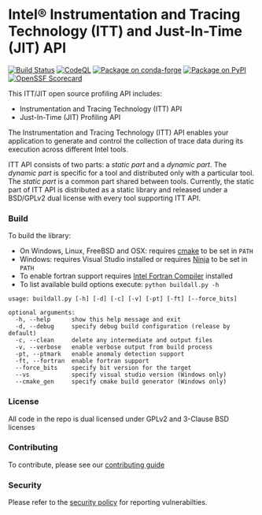 Intel® Instrumentation and Tracing Technology (ITT) and Just-In-Time (JIT) API
==================================================================================

[![Build Status](https://github.com/intel/ittapi/actions/workflows/main.yml/badge.svg?branch=master&event=push)](https://github.com/intel/ittapi/actions)
[![CodeQL](https://github.com/intel/ittapi/actions/workflows/codeql.yml/badge.svg?branch=master)](https://github.com/intel/ittapi/security/code-scanning/tools/CodeQL/status)
[![Package on conda-forge](https://img.shields.io/conda/vn/conda-forge/ittapi.svg)](https://anaconda.org/conda-forge/ittapi)
[![Package on PyPI](https://img.shields.io/pypi/v/ittapi)](https://pypi.org/project/ittapi)
[![OpenSSF Scorecard](https://api.securityscorecards.dev/projects/github.com/intel/ittapi/badge)](https://securityscorecards.dev/viewer/?uri=github.com/intel/ittapi)

This ITT/JIT open source profiling API includes:

  - Instrumentation and Tracing Technology (ITT) API
  - Just-In-Time (JIT) Profiling API

The Instrumentation and Tracing Technology (ITT) API enables your application
to generate and control the collection of trace data during its execution 
across different Intel tools.

ITT API consists of two parts: a _static part_ and a _dynamic part_. The
_dynamic part_ is specific for a tool and distributed only with a particular
tool. The _static part_ is a common part shared between tools. Currently, the
static part of ITT API is distributed as a static library and released under
a BSD/GPLv2 dual license with every tool supporting ITT API.

### Build

To build the library:
 - On Windows, Linux, FreeBSD and OSX: requires [cmake](https://cmake.org) to be set in `PATH`
 - Windows: requires Visual Studio installed or requires [Ninja](https://github.com/ninja-build/ninja/releases) to be set in `PATH`
 - To enable fortran support requires [Intel Fortran Compiler](https://www.intel.com/content/www/us/en/docs/fortran-compiler/get-started-guide/current/overview.html) installed
 - To list available build options execute: `python buildall.py -h`
```
usage: buildall.py [-h] [-d] [-c] [-v] [-pt] [-ft] [--force_bits]

optional arguments:
  -h, --help      show this help message and exit
  -d, --debug     specify debug build configuration (release by default)
  -c, --clean     delete any intermediate and output files
  -v, --verbose   enable verbose output from build process
  -pt, --ptmark   enable anomaly detection support
  -ft, --fortran  enable fortran support
  --force_bits    specify bit version for the target
  --vs            specify visual studio version (Windows only)
  --cmake_gen     specify cmake build generator (Windows only)
```
### License

All code in the repo is dual licensed under GPLv2 and 3-Clause BSD licenses

### Contributing

To contribute, please see our [contributing guide](CONTRIBUTING.md)

### Security

Please refer to the [security policy](SECURITY.md) for reporting vulnerabilties.
